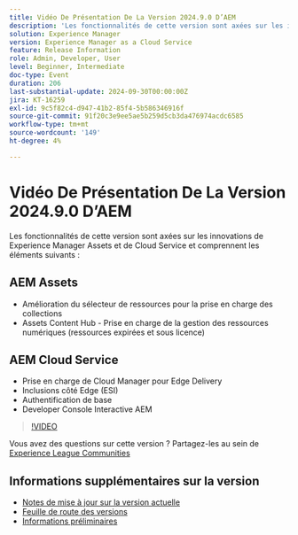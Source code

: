 ```yaml
---
title: Vidéo De Présentation De La Version 2024.9.0 D’AEM
description: 'Les fonctionnalités de cette version sont axées sur les innovations de Experience Manager Assets et de Cloud Service et comprennent les éléments suivants : AEM Assets - Amélioration du sélecteur de ressources pour la prise en charge des collections​ Assets Content Hub - prise en charge de la gestion des droits numériques (ressources expirées et sous licence)​AEM Cloud Service - prise en charge de Cloud Manager pour Edge Delivery​ Edge Side Includes (ESI) ​ authentification de base​ Interactive AEM Developer Console'
solution: Experience Manager
version: Experience Manager as a Cloud Service
feature: Release Information
role: Admin, Developer, User
level: Beginner, Intermediate
doc-type: Event
duration: 206
last-substantial-update: 2024-09-30T00:00:00Z
jira: KT-16259
exl-id: 9c5f82c4-d947-41b2-85f4-5b586346916f
source-git-commit: 91f20c3e9ee5ae5b259d5cb3da476974acdc6585
workflow-type: tm+mt
source-wordcount: '149'
ht-degree: 4%

---
```


# Vidéo De Présentation De La Version 2024.9.0 D’AEM

Les fonctionnalités de cette version sont axées sur les innovations de Experience Manager Assets et de Cloud Service et comprennent les éléments suivants :

## AEM Assets

* Amélioration du sélecteur de ressources pour la prise en charge des collections&#x200B;
* Assets Content Hub - Prise en charge de la gestion des ressources numériques (ressources expirées et sous licence) &#x200B;

## AEM Cloud Service

* Prise en charge de Cloud Manager pour Edge Delivery&#x200B;
* Inclusions côté Edge (ESI) &#x200B;
* Authentification de base &#x200B;
* Developer Console Interactive AEM

>[!VIDEO](https://video.tv.adobe.com/v/3434847/?learn=on)

Vous avez des questions sur cette version ?  Partagez-les au sein de [Experience League Communities](https://adobe.ly/4eqofkS)

## Informations supplémentaires sur la version

* [Notes de mise à jour sur la version actuelle](https://experienceleague.adobe.com/docs/experience-manager-cloud-service/content/release-notes/home.html?lang=fr)
* [Feuille de route des versions](https://experienceleague.adobe.com/docs/experience-manager-release-information/aem-release-updates/update-releases-roadmap.html?lang=fr)
* [Informations préliminaires](https://experienceleague.adobe.com/docs/experience-manager-cloud-service/content/release-notes/prerelease.html)
